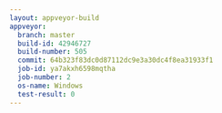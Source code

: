 ```yaml
---
layout: appveyor-build
appveyor:
  branch: master
  build-id: 42946727
  build-number: 505
  commit: 64b323f83dc0d87112dc9e3a30dc4f8ea31933f1
  job-id: ya7akxh6598mqtha
  job-number: 2
  os-name: Windows
  test-result: 0
---
```

